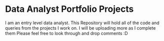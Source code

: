 # Data Analyst Portfolio Projects
I am an entry level data analyst. This Repository will hold all of the code and queries from the projects I work on. I will be uploading more as I complete them 
Please feel free to look through and drop comments :D
